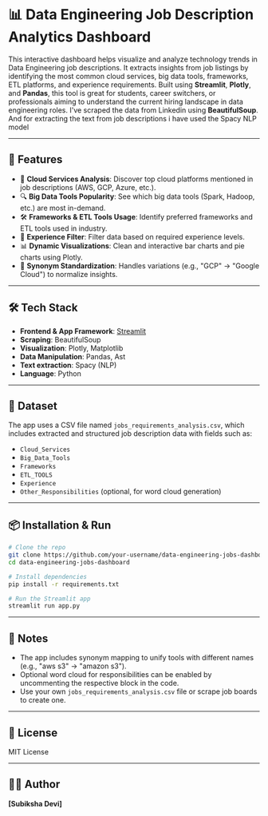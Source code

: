 # 📊 Data Engineering Job Description Analytics Dashboard

This interactive dashboard helps visualize and analyze technology trends in Data Engineering job descriptions. It extracts insights from job listings by identifying the most common cloud services, big data tools, frameworks, ETL platforms, and experience requirements.
Built using **Streamlit**, **Plotly**, and **Pandas**, this tool is great for students, career switchers, or professionals aiming to understand the current hiring landscape in data engineering roles.
I've scraped the data from Linkedin using **BeautifulSoup**. And for extracting the text from job descriptions i have used the Spacy NLP model

---

## 🚀 Features

* 📌 **Cloud Services Analysis**: Discover top cloud platforms mentioned in job descriptions (AWS, GCP, Azure, etc.).
* 🔍 **Big Data Tools Popularity**: See which big data tools (Spark, Hadoop, etc.) are most in-demand.
* 🛠️ **Frameworks & ETL Tools Usage**: Identify preferred frameworks and ETL tools used in industry.
* 🎯 **Experience Filter**: Filter data based on required experience levels.
* 📊 **Dynamic Visualizations**: Clean and interactive bar charts and pie charts using Plotly.
* 🔁 **Synonym Standardization**: Handles variations (e.g., "GCP" → "Google Cloud") to normalize insights.

---

## 🛠️ Tech Stack

* **Frontend & App Framework**: [Streamlit](https://streamlit.io)
* **Scraping**: BeautifulSoup
* **Visualization**: Plotly, Matplotlib
* **Data Manipulation**: Pandas, Ast
* **Text extraction**: Spacy (NLP)
* **Language**: Python

---

## 📁 Dataset

The app uses a CSV file named `jobs_requirements_analysis.csv`, which includes extracted and structured job description data with fields such as:

* `Cloud_Services`
* `Big_Data_Tools`
* `Frameworks`
* `ETL_TOOLS`
* `Experience`
* `Other_Responsibilities` (optional, for word cloud generation)

---

## 📦 Installation & Run

```bash
# Clone the repo
git clone https://github.com/your-username/data-engineering-jobs-dashboard.git
cd data-engineering-jobs-dashboard

# Install dependencies
pip install -r requirements.txt

# Run the Streamlit app
streamlit run app.py
```

---

## 📌 Notes

* The app includes synonym mapping to unify tools with different names (e.g., "aws s3" → "amazon s3").
* Optional word cloud for responsibilities can be enabled by uncommenting the respective block in the code.
* Use your own `jobs_requirements_analysis.csv` file or scrape job boards to create one.

---

## 📜 License

MIT License

---

## 👩‍💻 Author

**[Subiksha Devi]**
